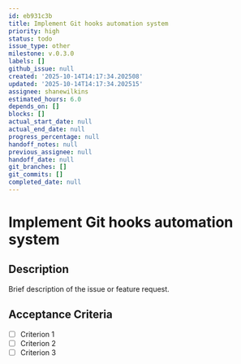 ```yaml
---
id: eb931c3b
title: Implement Git hooks automation system
priority: high
status: todo
issue_type: other
milestone: v.0.3.0
labels: []
github_issue: null
created: '2025-10-14T14:17:34.202508'
updated: '2025-10-14T14:17:34.202515'
assignee: shanewilkins
estimated_hours: 6.0
depends_on: []
blocks: []
actual_start_date: null
actual_end_date: null
progress_percentage: null
handoff_notes: null
previous_assignee: null
handoff_date: null
git_branches: []
git_commits: []
completed_date: null
---
```


# Implement Git hooks automation system

## Description

Brief description of the issue or feature request.

## Acceptance Criteria

- [ ] Criterion 1
- [ ] Criterion 2
- [ ] Criterion 3